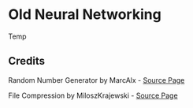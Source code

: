 # Old Neural Networking

Temp

## Credits

Random Number Generator by MarcAlx - [Source Page](https://gist.github.com/MarcAlx/3f6164616d5995ae00bf93c2bfb34bbe)</br>

File Compression by MiloszKrajewski - [Source Page](https://github.com/MiloszKrajewski/K4os.Compression.LZ4)</br>